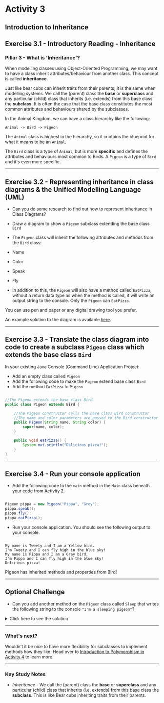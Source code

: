 # Activity 3
## Introduction to Inheritance

## Exercise 3.1 - Introductory Reading - Inheritance

### Pillar 3 - What is 'Inheritance'?

When modelling classes using Object-Oriented Programming, we may want to have a class inherit attributes/behaviour from another class. This concept is called **inheritance**.

Just like bear cubs can inherit traits from their parents; it is the same when modelling systems. We call the (parent) class the **base** or **superclass** and any particular (child) class that inherits (i.e. extends) from this base class the **subclass**. It is often the case that the base class constitutes the most common attributes and behaviours shared by the subclasses.

In the Animal Kingdom, we can have a class hierarchy like the following:

```
Animal -> Bird -> Pigeon
```

The `Animal` class is highest in the hierarchy, so it contains the blueprint for what it means to be an `Animal`. 

The `Bird` class is a type of `Animal`, but is more **specific** and defines the attributes and behaviours most common to Birds. A `Pigeon` is a type of `Bird` and it's even more specific.

---

## Exercise 3.2 - Representing inheritance in class diagrams & the Unified Modelling Language (UML)

- Can you do some research to find out how to represent inheritance in Class Diagrams?

- Draw a diagram to show a `Pigeon` subclass extending the base class `Bird`

- The `Pigeon` class will inherit the following attributes and methods from the `Bird` class:

- Name
- Color
- Speak
- Fly

- In addition to this, the `Pigeon` will also have a method called `EatPizza`, without a return data type as when the method is called, it will write an output string to the console. Only the `Pigeon` can `EatPizza`.

You can use pen and paper or any digital drawing tool you prefer.

An example solution to the diagram is available [here](../../solutions/activity_3_exercise_3.2.png).

---

## Exercise 3.3 - Translate the class diagram into code to create a subclass `Pigeon` class which extends the base class `Bird`

In your existing Java Console (Command Line) Application Project:

- Add an empty class called `Pigeon`
- Add the following code to make the `Pigeon` extend base class `Bird`
- Add the method `EatPizza` to `Pigeon`

```java

//The Pigeon extends the base class Bird
public class Pigeon extends Bird {

    //The Pigeon constructor calls the base class Bird constructor
    //The name and color parameters are passed to the Bird constructor
    public Pigeon(String name, String color) {
        super(name, color);
    }

    public void eatPizza() {
        System.out.println("Delicious pizza!");
    }
}

```

---

## Exercise 3.4 - Run your console application

- Add the following code to the `main` method in the `Main` class beneath your code from Activity 2.

```java

Pigeon pippa = new Pigeon("Pippa", "Grey");
pippa.speak();
pippa.fly();
pippa.eatPizza();

```

- Run your console application. You should see the following output to your console.

```

My name is Tweety and I am a Yellow bird.
I'm Tweety and I can fly high in the blue sky!
My name is Pippa and I am a Grey bird.
I'm Pippa and I can fly high in the blue sky!
Delicious pizza!

```

Pigeon has inherited methods and properties from Bird!

---

## Optional Challenge

- Can you add another method on the `Pigeon` class called `Sleep` that writes the following string to the console `"I'm a sleeping pigeon"`?

<details>
<summary>Click here to see the solution</summary>
<pre>

```java

public class Pigeon extends Bird {

    public Pigeon(String name, String color) {
        super(name, color);
    }

    public void eatPizza() {
        System.out.println("Delicious pizza!");
    }

    public void Sleep() {
        System.out.println("I'm a sleeping pigeon");
    }
}

```

</pre>
</details>

---

### What's next?

Wouldn't it be nice to have more flexibility for subclasses to implement methods how they like. Head over to [Introduction to Polymorphism in Activity 4](activity_4.md) to learn more.

---

### Key Study Notes

- *Inheritance* - We call the (parent) class the **base** or **superclass** and any particular (child) class that inherits (i.e. extends) from this base class the **subclass**. This is like Bear cubs inheriting traits from their parents.